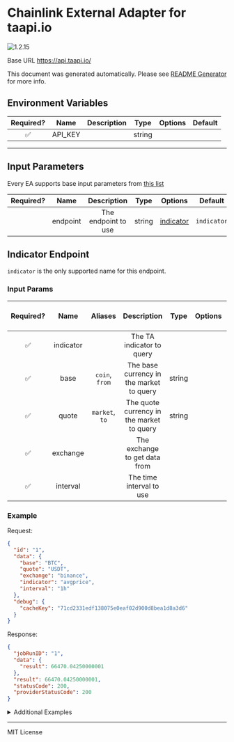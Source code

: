 # Chainlink External Adapter for taapi.io

![1.2.15](https://img.shields.io/github/package-json/v/smartcontractkit/external-adapters-js?filename=packages/sources/taapi/package.json)

Base URL https://api.taapi.io/

This document was generated automatically. Please see [README Generator](../../scripts#readme-generator) for more info.

## Environment Variables

| Required? |  Name   | Description |  Type  | Options | Default |
| :-------: | :-----: | :---------: | :----: | :-----: | :-----: |
|    ✅     | API_KEY |             | string |         |         |

---

## Input Parameters

Every EA supports base input parameters from [this list](../../core/bootstrap#base-input-parameters)

| Required? |   Name   |     Description     |  Type  |             Options              |   Default   |
| :-------: | :------: | :-----------------: | :----: | :------------------------------: | :---------: |
|           | endpoint | The endpoint to use | string | [indicator](#indicator-endpoint) | `indicator` |

## Indicator Endpoint

`indicator` is the only supported name for this endpoint.

### Input Params

| Required? |   Name    |    Aliases     |                Description                |  Type  | Options | Default | Depends On | Not Valid With |
| :-------: | :-------: | :------------: | :---------------------------------------: | :----: | :-----: | :-----: | :--------: | :------------: |
|    ✅     | indicator |                |         The TA indicator to query         |        |         |         |            |                |
|    ✅     |   base    | `coin`, `from` | The base currency in the market to query  | string |         |         |            |                |
|    ✅     |   quote   | `market`, `to` | The quote currency in the market to query | string |         |         |            |                |
|    ✅     | exchange  |                |       The exchange to get data from       |        |         |         |            |                |
|    ✅     | interval  |                |         The time interval to use          |        |         |         |            |                |

### Example

Request:

```json
{
  "id": "1",
  "data": {
    "base": "BTC",
    "quote": "USDT",
    "exchange": "binance",
    "indicator": "avgprice",
    "interval": "1h"
  },
  "debug": {
    "cacheKey": "71cd2331edf138075e0eaf02d900d8bea1d8a3d6"
  }
}
```

Response:

```json
{
  "jobRunID": "1",
  "data": {
    "result": 66470.04250000001
  },
  "result": 66470.04250000001,
  "statusCode": 200,
  "providerStatusCode": 200
}
```

<details>
<summary>Additional Examples</summary>

Request:

```json
{
  "id": "1",
  "data": {
    "base": "BTC",
    "quote": "USDT",
    "exchange": "binance",
    "indicator": "cci",
    "interval": "1h"
  },
  "debug": {
    "cacheKey": "49fc570d9836f96bec30bd81db27e131181cf97e"
  }
}
```

Response:

```json
{
  "jobRunID": "1",
  "data": {
    "result": -109.20727257685407
  },
  "result": -109.20727257685407,
  "statusCode": 200,
  "providerStatusCode": 200
}
```

</details>

---

MIT License

